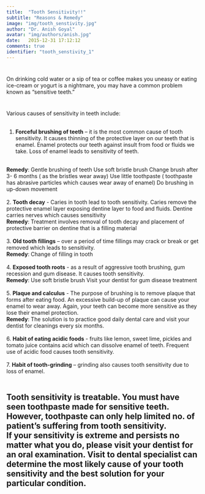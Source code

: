 ```yaml
---
title:  "Tooth Sensitivity!!"
subtitle: "Reasons & Remedy"
image: "img/tooth_senstivity.jpg"
author: "Dr. Anish Goyal"
avatar: "img/authors/anish.jpg"
date:   2015-12-31 17:12:12
comments: true
identifier: "tooth_senstivity_1"
---
```


#
On drinking cold water or a sip of tea or coffee makes you uneasy or eating ice-cream or yogurt is a nightmare, you may have a common problem known as “sensitive teeth.”

#
Various causes of sensitivity in teeth include:
<br>
<br>
1. <b>Forceful brushing of teeth</b> – it is the most common cause of tooth sensitivity. It causes thinning of the protective layer on our teeth that is enamel. Enamel protects our teeth against insult from food or fluids we take. Loss of enamel leads to  sensitivity of  teeth.
<br>
<b>Remedy</b>:
Gentle brushing of teeth
Use soft bristle brush
Change brush after 3- 6 months ( as the bristles wear away)
Use little toothpaste ( toothpaste has abrasive particles which causes wear away of enamel)
Do brushing in up-down movement
<br>
<br>
2. <b>Tooth decay</b> - Caries in tooth lead to tooth sensitivity. Caries remove the protective enamel layer exposing dentine layer to food and fluids. Dentine carries nerves which causes sensitivity
<br>
<b>Remedy</b>:
Treatment involves removal of tooth decay and placement of protective barrier on dentine that is a filling material
<br>
<br>
3. <b>Old tooth fillings</b> – over a period of time fillings may crack or break or get removed which leads to sensitivity.
<br>
<b>Remedy</b>:
Change of filling in tooth
<br>
<br>
4. <b>Exposed tooth roots</b> - as a result of aggressive tooth brushing, gum recession and gum disease. It causes tooth sensitivity.
<br>
<b>Remedy</b>:
Use soft bristle brush
Visit your dentist for gum disease treatment
<br>
<br>
5. <b>Plaque and calculus</b> - The purpose of brushing is to remove plaque that forms after eating food. An excessive build-up of plaque can cause your enamel to wear away. Again, your teeth can become more sensitive as they lose their enamel protection.
<br>
<b>Remedy</b>:
The solution is to practice good daily dental care and visit your dentist for cleanings every six months.
<br>
<br>
6. <b>Habit of eating acidic foods</b> - fruits like lemon, sweet lime, pickles and tomato juice contains acid which can dissolve enamel of teeth. Frequent use of acidic food causes tooth sensitivity.
<br>
<br>
7. <b>Habit of tooth-grinding</b> – grinding also causes tooth sensitivity due to loss of enamel.
<br>
<br>
<h2>Tooth sensitivity is treatable. You must have seen toothpaste made for sensitive teeth. However, toothpaste can only help limited no. of patient’s suffering from tooth sensitivity.
<br>
If your sensitivity is extreme and persists no matter what you do, please visit your dentist for an oral examination. Visit to dental specialist can determine the most likely cause of your tooth sensitivity and the best solution for your particular condition.</h2>
